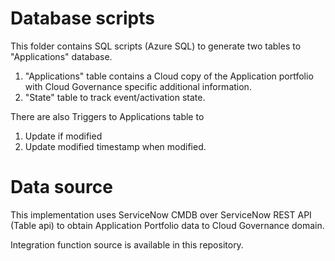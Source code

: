 # Database scripts
This folder contains SQL scripts (Azure SQL) to generate two tables to "Applications" database.
1. "Applications" table contains a Cloud copy of the Application portfolio with Cloud Governance specific additional information.
2. "State" table to track event/activation state.

There are also Triggers to Applications table to 
1. Update if modified
2. Update modified timestamp when modified.

# Data source
This implementation uses ServiceNow CMDB over ServiceNow REST API (Table api) to obtain Application Portfolio data to Cloud Governance domain.

Integration function source is available in this repository.
